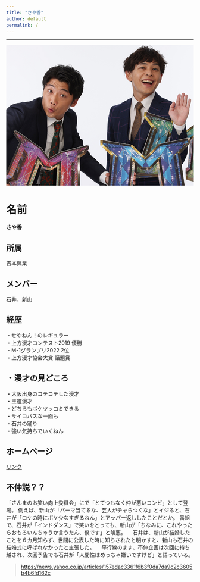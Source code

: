 ```yaml
---
title: "さや香"
author: default
permalink: /
---
```

 





---
![image](assets/images/sayaka20.jpg)

# 名前
**さや香**  
## 所属  
吉本興業  
## メンバー
石井、新山  
## 経歴
・せやねん！のレギュラー  
・上方漫才コンテスト2019 優勝  
・M-1グランプリ2022 2位  
・上方漫才協会大賞 話題賞  
## ・漫才の見どころ  
・大阪出身のコテコテした漫才  
・王道漫才  
・どちらもボケツッコミできる  
・サイコパスな一面も  
・石井の踊り  
・強い気持ちでいくねん  
## ホームページ
[リンク](https://profile.yoshimoto.co.jp/talent/detail?id=6046)

## 不仲説？？
「さんまのお笑い向上委員会」にで「とてつもなく仲が悪いコンビ」として登場。
例えば、新山が「パーマ当てるな、芸人がチャらつくな」とイジると、石井が「ロケの時にボケ少なすぎるねん」とアッパー返ししたことだとか。
番組で、石井が「インドダンス」で笑いをとっても、新山が「ちなみに、これやったらおもろいんちゃうか言うたん、僕です」と険悪。
　石井は、新山が結婚したことを６カ月知らず、世間に公表した時に知らされたと明かすと、新山も石井の結婚式に呼ばれなかったと主張した。
　平行線のまま、不仲企画は次回に持ち越され、次回予告でも石井が「人間性はめっちゃ嫌いですけど」と語っている。
> https://news.yahoo.co.jp/articles/157edac3361f6b3f0da7da9c2c3605b4b6fd162c
